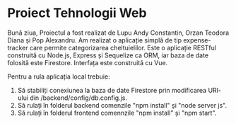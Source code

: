 # Proiect Tehnologii Web

Bună ziua,
Proiectul a fost realizat de Lupu Andy Constantin, Orzan Teodora Diana și Pop Alexandru.
Am realizat o aplicație simplă de tip expense-tracker care permite categorizarea cheltuielilor.
Este o aplicație RESTful construită cu Node.js, Express și Sequelize ca ORM, iar baza de date folosită este Firestore.
Interfața este construită cu Vue.

Pentru a rula aplicația local trebuie:

1. Să stabiliți conexiunea la baza de date Firestore prin modificarea URl-ului din /backend/config/db.config.js.
2. Să rulați în folderul backend comenzile "npm install" și "node server js".
3. Să rulați în folderul frontend comennzile "npm install" și "npm start".
